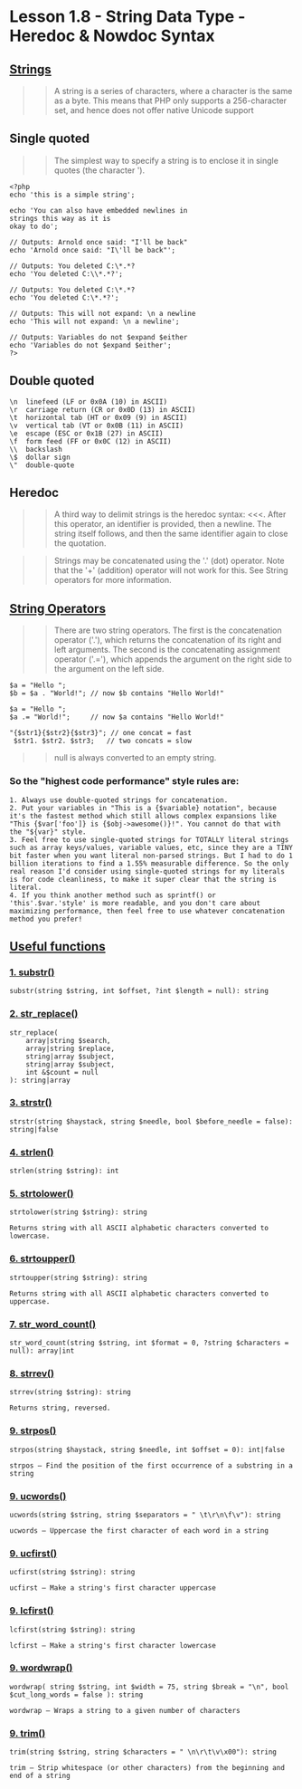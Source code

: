# Lesson 1.8 - String Data Type - Heredoc & Nowdoc Syntax

## <a href="https://www.php.net/manual/en/language.types.string.php" target="_blank">Strings</a>

> > A string is a series of characters, where a character is the same as a byte. This means that PHP only supports a 256-character set, and hence does not offer native Unicode support

## Single quoted

> > The simplest way to specify a string is to enclose it in single quotes (the character ').

```
<?php
echo 'this is a simple string';

echo 'You can also have embedded newlines in
strings this way as it is
okay to do';

// Outputs: Arnold once said: "I'll be back"
echo 'Arnold once said: "I\'ll be back"';

// Outputs: You deleted C:\*.*?
echo 'You deleted C:\\*.*?';

// Outputs: You deleted C:\*.*?
echo 'You deleted C:\*.*?';

// Outputs: This will not expand: \n a newline
echo 'This will not expand: \n a newline';

// Outputs: Variables do not $expand $either
echo 'Variables do not $expand $either';
?>
```

## Double quoted

```
\n	linefeed (LF or 0x0A (10) in ASCII)
\r	carriage return (CR or 0x0D (13) in ASCII)
\t	horizontal tab (HT or 0x09 (9) in ASCII)
\v	vertical tab (VT or 0x0B (11) in ASCII)
\e	escape (ESC or 0x1B (27) in ASCII)
\f	form feed (FF or 0x0C (12) in ASCII)
\\	backslash
\$	dollar sign
\"	double-quote
```

## Heredoc

> > A third way to delimit strings is the heredoc syntax: <<<. After this operator, an identifier is provided, then a newline. The string itself follows, and then the same identifier again to close the quotation.

> > Strings may be concatenated using the '.' (dot) operator. Note that the '+' (addition) operator will not work for this. See String operators for more information.

## <a href="https://www.php.net/manual/en/language.operators.string.php" target="_blank">String Operators</a>

> > There are two string operators. The first is the concatenation operator ('.'), which returns the concatenation of its right and left arguments. The second is the concatenating assignment operator ('.='), which appends the argument on the right side to the argument on the left side.

```
$a = "Hello ";
$b = $a . "World!"; // now $b contains "Hello World!"

$a = "Hello ";
$a .= "World!";     // now $a contains "Hello World!"
```

```
"{$str1}{$str2}{$str3}"; // one concat = fast
 $str1. $str2. $str3;   // two concats = slow
```

> > null is always converted to an empty string.

### So the "highest code performance" style rules are:

```
1. Always use double-quoted strings for concatenation.
2. Put your variables in "This is a {$variable} notation", because it's the fastest method which still allows complex expansions like "This {$var['foo']} is {$obj->awesome()}!". You cannot do that with the "${var}" style.
3. Feel free to use single-quoted strings for TOTALLY literal strings such as array keys/values, variable values, etc, since they are a TINY bit faster when you want literal non-parsed strings. But I had to do 1 billion iterations to find a 1.55% measurable difference. So the only real reason I'd consider using single-quoted strings for my literals is for code cleanliness, to make it super clear that the string is literal.
4. If you think another method such as sprintf() or 'this'.$var.'style' is more readable, and you don't care about maximizing performance, then feel free to use whatever concatenation method you prefer!
```

## <a href="https://www.php.net/manual/en/ref.strings.php" target="_blank">Useful functions</a>

### <a href="https://www.php.net/manual/en/function.substr.php" target="_blank">1. substr()</a>

```
substr(string $string, int $offset, ?int $length = null): string
```

### <a href="https://www.php.net/manual/en/function.strstr.php" target="_blank">2. str_replace()</a>

```
str_replace(
    array|string $search,
    array|string $replace,
    string|array $subject,
    string|array $subject,
    int &$count = null
): string|array
```

### <a href="https://www.php.net/manual/en/function.str-replace.php" target="_blank">3. strstr()</a>

```
strstr(string $haystack, string $needle, bool $before_needle = false): string|false
```

### <a href="https://www.php.net/manual/en/function.strlen.php" target="_blank">4. strlen()</a>

```
strlen(string $string): int
```

### <a href="https://www.php.net/manual/en/function.strtolower.php" target="_blank">5. strtolower()</a>

```
strtolower(string $string): string

Returns string with all ASCII alphabetic characters converted to lowercase.
```

### <a href="https://www.php.net/manual/en/function.strtoupper.php" target="_blank">6. strtoupper()</a>

```
strtoupper(string $string): string

Returns string with all ASCII alphabetic characters converted to uppercase.
```

### <a href="https://www.php.net/manual/en/function.str-word-count.php" target="_blank">7. str_word_count()</a>

```
str_word_count(string $string, int $format = 0, ?string $characters = null): array|int
```

### <a href="https://www.php.net/manual/en/function.strrev.php" target="_blank">8. strrev()</a>

```
strrev(string $string): string

Returns string, reversed.
```

### <a href="https://www.php.net/manual/en/function.strpos.php" target="_blank">9. strpos()</a>

```
strpos(string $haystack, string $needle, int $offset = 0): int|false

strpos — Find the position of the first occurrence of a substring in a string
```

### <a href="https://www.php.net/manual/en/function.ucwords.php" target="_blank">9. ucwords()</a>

```
ucwords(string $string, string $separators = " \t\r\n\f\v"): string

ucwords — Uppercase the first character of each word in a string
```

### <a href="https://www.php.net/manual/en/function.ucfirst.php" target="_blank">9. ucfirst()</a>

```
ucfirst(string $string): string

ucfirst — Make a string's first character uppercase
```

### <a href="https://www.php.net/manual/en/function.lcfirst.php" target="_blank">9. lcfirst()</a>

```
lcfirst(string $string): string

lcfirst — Make a string's first character lowercase
```

### <a href="https://www.php.net/manual/en/function.wordwrap.php" target="_blank">9. wordwrap()</a>

```
wordwrap( string $string, int $width = 75, string $break = "\n", bool  $cut_long_words = false ): string

wordwrap — Wraps a string to a given number of characters
```

### <a href="https://www.php.net/manual/en/function.trim.php" target="_blank">9. trim()</a>

```
trim(string $string, string $characters = " \n\r\t\v\x00"): string

trim — Strip whitespace (or other characters) from the beginning and end of a string
```
